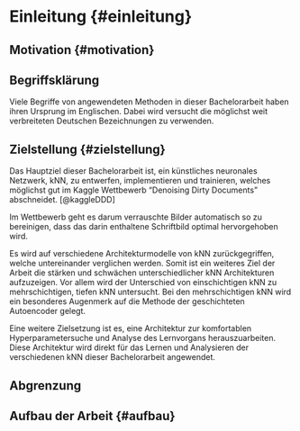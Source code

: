 # Einleitung {#einleitung}

## Motivation {#motivation}

## Begriffsklärung

Viele Begriffe von angewendeten Methoden in dieser Bachelorarbeit haben ihren Ursprung im Englischen. Dabei wird versucht die möglichst weit verbreiteten Deutschen Bezeichnungen zu verwenden.

## Zielstellung {#zielstellung}

Das Hauptziel dieser Bachelorarbeit ist, ein künstliches neuronales Netzwerk, kNN, zu entwerfen, implementieren und
trainieren, welches möglichst gut im Kaggle Wettbewerb “Denoising Dirty Documents” abschneidet. [@kaggleDDD]

Im Wettbewerb geht es darum verrauschte Bilder automatisch so zu bereinigen, dass das darin enthaltene Schriftbild optimal hervorgehoben wird.

Es wird auf verschiedene Architekturmodelle von kNN zurückgegriffen, welche untereinander verglichen werden. Somit ist ein weiteres Ziel der Arbeit die stärken und schwächen unterschiedlicher kNN Architekturen aufzuzeigen. Vor allem wird der Unterschied von einschichtigen kNN zu mehrschichtigen, tiefen kNN untersucht. Bei den mehrschichtigen kNN wird ein besonderes Augenmerk auf die Methode der geschichteten Autoencoder gelegt.

Eine weitere Zielsetzung ist es, eine Architektur zur komfortablen Hyperparametersuche und Analyse des Lernvorgans herauszuarbeiten. Diese Architektur wird direkt für das Lernen und Analysieren der verschiedenen kNN dieser Bachelorarbeit angewendet.

## Abgrenzung


## Aufbau der Arbeit {#aufbau}




